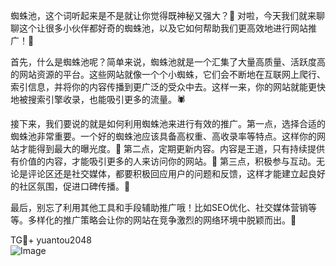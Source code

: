 蜘蛛池，这个词听起来是不是就让你觉得既神秘又强大？👀 对啦，今天我们就来聊聊这个让很多小伙伴都好奇的蜘蛛池，以及它如何帮助我们更高效地进行网站推广！🚀

首先，什么是蜘蛛池呢？简单来说，蜘蛛池就是一个汇集了大量高质量、活跃度高的网站资源的平台。这些网站就像一个个小蜘蛛，它们会不断地在互联网上爬行、索引信息，并将你的内容传播到更广泛的受众中去。这样一来，你的网站就能更快地被搜索引擎收录，也能吸引更多的流量。🕷️

接下来，我们要说的就是如何利用蜘蛛池来进行有效的推广。第一点，选择合适的蜘蛛池非常重要。一个好的蜘蛛池应该具备高权重、高收录率等特点。这样你的网站才能得到最大的曝光度。🌟 第二点，定期更新内容。内容是王道，只有持续提供有价值的内容，才能吸引更多的人来访问你的网站。📝 第三点，积极参与互动。无论是评论区还是社交媒体，都要积极回应用户的问题和反馈，这样才能建立起良好的社区氛围，促进口碑传播。💬

最后，别忘了利用其他工具和手段辅助推广哦！比如SEO优化、社交媒体营销等等。多样化的推广策略会让你的网站在竞争激烈的网络环境中脱颖而出。🌈

TG💪+ yuantou2048  
![Image](https://github.com/user-attachments/assets/42a5a4a5-fea9-4a1d-8aa0-73e57e430cca)